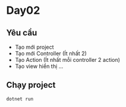 # Day02

## Yêu cầu

- Tạo mới project
- Tạo mới Controller (Ít nhất 2)
- Tạo Action (Ít nhất mỗi controller 2 action)
- Tạo view hiển thị ...

## Chạy project

```bash
dotnet run
```
